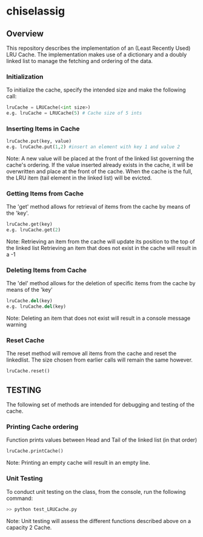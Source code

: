 # chiselassig

## Overview
This repository describes the implementation of an (Least Recently Used) LRU Cache.
The implementation makes use of a dictionary and a doubly linked list to manage the fetching and ordering of the data.


### Initialization
To initialize the cache, specify the intended size and make the following call:
```python
lruCache = LRUCache(<int size>)
e.g. lruCache = LRUCache(5) # Cache size of 5 ints
```

### Inserting Items in Cache
```python
lruCache.put(key, value)
e.g. lruCache.put(1,2) #insert an element with key 1 and value 2
```

Note:
A new value will be placed at the front of the linked list governing the cache's ordering.
If the value inserted already exists in the cache, it will be overwritten and place at the front of the cache.
When the cache is the full, the LRU item (tail element in the linked list) will be evicted.


### Getting Items from Cache
The 'get' method allows for retrieval of items from the cache by means of the 'key'.

```python
lruCache.get(key)
e.g. lruCache.get(2)
```

Note:
Retrieving an item from the cache will update its position to the top of the linked list
Retrieving an item that does not exist in the cache will result in a -1

### Deleting Items from Cache
The 'del' method allows for the deletion of specific items from the cache by means of the 'key'

```python
lruCache.del(key)
e.g. lruCache.del(key)
```

Note:
Deleting an item that does not exist will result in a console message warning


### Reset Cache
The reset method will remove all items from the cache and reset the linkedlist. The size chosen from earlier calls will remain the same however.

```python
lruCache.reset()
```

## TESTING
The following set of methods are intended for debugging and testing of the cache.

### Printing Cache ordering
Function prints values between Head and Tail of the linked list (in that order)

```python
lruCache.printCache()
```
Note:
Printing an empty cache will result in an empty line.

### Unit Testing
To conduct unit testing on the class, from the console, run the following command:
```python
>> python test_LRUCache.py 
```
Note:
Unit testing will assess the different functions described above on a capacity 2 Cache. 



